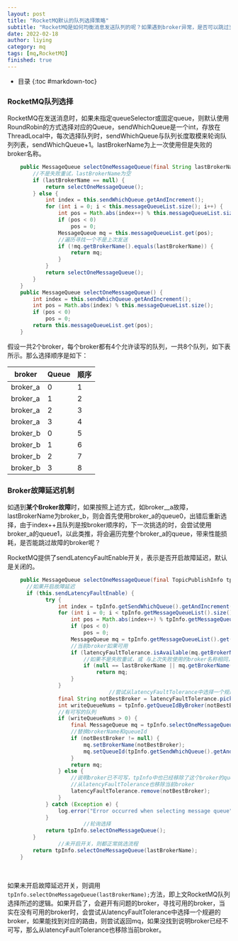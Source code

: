 ```yaml
---
layout: post
title: "RocketMQ默认的队列选择策略"
subtitle: "RocketMQ是如何均衡消息发送队列的呢？如果遇到broker异常，是否可以跳过当前broker呢？"
date: 2022-02-18
author: liying
category: mq
tags: [mq,RocketMQ]
finished: true
---
```




* 目录
{:toc #markdown-toc}


### RocketMQ队列选择	

​	 	RocketMQ在发送消息时，如果未指定queueSelector或固定queue，则默认使用RoundRobin的方式选择对应的Queue，sendWhichQueue是一个int，存放在ThreadLocal中，每次选择队列时，sendWhichQueue与队列长度取模来轮询队列列表，sendWhichQueue+1。lastBrokerName为上一次使用但是失败的broker名称。

```java
    public MessageQueue selectOneMessageQueue(final String lastBrokerName) {
        //不是失败重试，lastBrokerName为空
      	if (lastBrokerName == null) {
            return selectOneMessageQueue();
        } else {
            int index = this.sendWhichQueue.getAndIncrement();
            for (int i = 0; i < this.messageQueueList.size(); i++) {
                int pos = Math.abs(index++) % this.messageQueueList.size();
                if (pos < 0)
                    pos = 0;
                MessageQueue mq = this.messageQueueList.get(pos);
              	//遍历寻找一个不是上次发送
                if (!mq.getBrokerName().equals(lastBrokerName)) {
                    return mq;
                }
            }
            return selectOneMessageQueue();
        }
    }
    public MessageQueue selectOneMessageQueue() {
        int index = this.sendWhichQueue.getAndIncrement();
        int pos = Math.abs(index) % this.messageQueueList.size();
        if (pos < 0)
            pos = 0;
        return this.messageQueueList.get(pos);
    }
```

​	假设一共2个broker，每个broker都有4个允许读写的队列，一共8个队列，如下表所示。那么选择顺序是如下：

| broker   | Queue | 顺序 |
| -------- | ----- | ---- |
| broker_a | 0     | 1    |
| broker_a | 1     | 2    |
| broker_a | 2     | 3    |
| broker_a | 3     | 4    |
| broker_b | 0     | 5    |
| broker_b | 1     | 6    |
| broker_b | 2     | 7    |
| broker_b | 3     | 8    |



### Broker故障延迟机制	

​	如遇到**某个Broker故障**时，如果按照上述方式，如broker__a故障，lastBrokerName为broker_b，则会首先使用broker_a的queue0，出错后重新选择，由于index++且队列是按broker顺序的，下一次挑选的时，会尝试使用broker_a的queue1，以此类推，将会遍历完整个broker_a的queue，带来性能损耗，是否能跳过故障的broker呢？

​	RocketMQ提供了sendLatencyFaultEnable开关，表示是否开启故障延迟，默认是关闭的。

```java
    public MessageQueue selectOneMessageQueue(final TopicPublishInfo tpInfo, final String lastBrokerName) {
      //如果开启故障延迟  
      if (this.sendLatencyFaultEnable) {
            try {
                int index = tpInfo.getSendWhichQueue().getAndIncrement();
                for (int i = 0; i < tpInfo.getMessageQueueList().size(); i++) {
                    int pos = Math.abs(index++) % tpInfo.getMessageQueueList().size();
                    if (pos < 0)
                        pos = 0;
                    MessageQueue mq = tpInfo.getMessageQueueList().get(pos);
                  	//当前broker如果可用
                    if (latencyFaultTolerance.isAvailable(mq.getBrokerName())) {
                      	//如果不是失败重试，或 与上次失败使用的broker名称相同，直接返回mq
                        if (null == lastBrokerName || mq.getBrokerName().equals(lastBrokerName))
                            return mq;
                    }
                }
								//尝试从latencyFaultTolerance中选择一个规避的broker
                final String notBestBroker = latencyFaultTolerance.pickOneAtLeast();
                int writeQueueNums = tpInfo.getQueueIdByBroker(notBestBroker);
              	//有可写的队列
                if (writeQueueNums > 0) {
                    final MessageQueue mq = tpInfo.selectOneMessageQueue();
                  	//替换brokerName和queueId
                    if (notBestBroker != null) {
                        mq.setBrokerName(notBestBroker);
                        mq.setQueueId(tpInfo.getSendWhichQueue().getAndIncrement() % writeQueueNums);
                    }
                    return mq;
                } else {
                  	//说明broker已不可写，tpInfo中也已经移除了这个broker的queue，所以
                    //从latencyFaultTolerance也移除当前broker
                    latencyFaultTolerance.remove(notBestBroker);
                }
            } catch (Exception e) {
                log.error("Error occurred when selecting message queue", e);
            }
						//轮询选择
            return tpInfo.selectOneMessageQueue();
        }
				//未开启开关，则都正常挑选流程
        return tpInfo.selectOneMessageQueue(lastBrokerName);
    }
```

​	

​		如果未开启故障延迟开关，则调用` tpInfo.selectOneMessageQueue(lastBrokerName);`方法，即上文RocketMQ队列选择所述的逻辑。如果开启了，会避开有问题的broker，寻找可用的broker，当实在没有可用的broker时，会尝试从latencyFaultTolerance中选择一个规避的broker，如果能找到对应的路由，则尝试返回mq，如果没找到说明broker已经不可写，那么从latencyFaultTolerance也移除当前broker。

